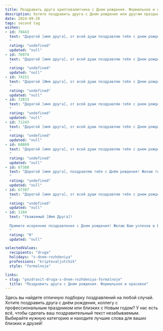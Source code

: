 ```yaml
---
title: Поздравить друга криптовалютчика c Днем рождения. Формальное и красивое
description: Хотите поздравить друга c Днем рождения или другим праздником? Наш ИИ создаст незабываемое поздравление, а вы обязательно выделитесь среди других.  
date: 2024-09-20
tags: second tag
wishes:
- id: 78443
  text: "Дорогой [имя друга], от всей души поздравляю тебя с днем рождения! Желаю тебе успехов в твоей непростой, но увлекательной сфере криптовалют, новых высот и ярких побед. Пусть каждый день будет наполнен вдохновением и уверенностью в завтрашнем дне. Счастья, здоровья и процветания!
  "
  rating: "undefined"
  updated: "null"
- id: 76974
  text: "Дорогой [имя друга], от всей души поздравляю тебя с Днем рождения! Желаю тебе успехов в твоей непростой, но увлекательной сфере криптовалют, пусть твои инвестиции всегда приносят плоды, а новые знания приходят легко и с легкостью.
  "
  rating: "undefined"
  updated: "null"
- id: 74151
  text: "Дорогой [Имя друга], от всей души поздравляю тебя с Днем рождения! Желаю тебе успехов в твоей непростой, но увлекательной сфере криптовалют, новых высот и  финансового благополучия. Пусть удача всегда сопутствует тебе в твоих проектах, а каждый день приносит яркие эмоции и достижения.
  "
  rating: "undefined"
  updated: "null"
- id: 72833
  text: "Дорогой [имя друга], от всей души поздравляю тебя с днем рождения! Желаю тебе, чтобы твоя работа криптовалютчиком приносила тебе не только финансовую прибыль, но и моральное удовлетворение, позволяя тебе  реализовать свой потенциал и  добиться новых вершин. Пусть удача сопутствует тебе во всех твоих начинаниях!
  "
  rating: "undefined"
  updated: "null"
- id: 71243
  text: "Дорогой [имя друга], от всей души поздравляю тебя с Днем рождения! Желаю тебе успехов в твоей работе криптовалютчика, пусть твой портфель стабильно растёт, а все сделки приносят прибыль. Здоровья, счастья и благополучия тебе и твоим близким!
  "
  rating: "undefined"
  updated: "null"
- id: 68869
  text: "Дорогой [имя друга], от всей души поздравляю тебя с днем рождения! Желаю тебе успехов в твоей непростой, но увлекательной сфере криптовалют, ярких побед и стабильных инвестиций. Пусть твоя работа приносит не только прибыль, но и удовлетворение. Счастья, здоровья и благополучия тебе!
  "
  rating: "undefined"
  updated: "null"
- id: 67388
  text: "Дорогой [имя друга], поздравляю тебя с Днём рождения! Желаю тебе успехов в твоей увлекательной профессии криптовалютчика, новых горизонтов и процветания! Пусть каждый день приносит тебе радость и удовлетворение от работы, а удача всегда будет на твоей стороне.
  "
  rating: "undefined"
  updated: "null"
- id: 67387
  text: "Дорогой [имя друга], от всей души поздравляю тебя с днем рождения! Желаю тебе успехов в твоей непростой, но увлекательной профессии криптовалютчика, новых вершин в мире цифровых финансов и всегда оставаться на гребне волны в быстро меняющемся мире криптовалют. Пусть удача сопутствует тебе во всех начинаниях, а финансовая стабильность будет твоим верным спутником!
  "
  rating: "undefined"
  updated: "null"
- id: 1184
  text: "Уважаемый [Имя Друга]!
  
  Примите искренние поздравления с Днем рождения! Желаю Вам успехов в Вашей профессиональной деятельности, стабильного роста и процветания в мире криптовалют. Пусть Ваши инвестиции всегда будут прибыльными, а риски – минимальными. Крепкого здоровья, благополучия и новых достижений!
  "
  rating: "0"
  updated: "null"

selectedValues:
  recipients: "druga"
  holidays: "s-dnem-rozhdeniya"
  professions: "kriptovaljutchik"
  style: "formalnoje"

links:
- slug: "pozdravit-druga-s-dnem-rozhdeniya-formalnoje"
  title: "Поздравить друга c Днем рождения. Формальное и красивое"
---
```


Здесь вы найдете отличную подборку поздравлений на любой случай. 
Хотите поздравить друга с днём рождения, коллегу с профессиональным праздником или близких с Новым годом? У нас есть всё, чтобы сделать ваш поздравительный текст незабываемым. Выбирайте нужную категорию и находите лучшие слова для ваших близких и друзей!
